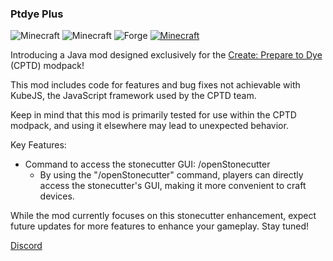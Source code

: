 ### Ptdye Plus

![Minecraft](https://img.shields.io/badge/version-1.2.1-purple)
![Minecraft](https://img.shields.io/badge/Minecraft-1.19.2-blue)
![Forge](https://img.shields.io/badge/Forge-green)
[![Minecraft](https://img.shields.io/badge/Create-Prepare%20to%20Dye-yellow)](https://modrinth.com/modpack/create-prepare-to-dye)

Introducing a Java mod designed exclusively for the [Create: Prepare to Dye](https://modrinth.com/modpack/create-prepare-to-dye) (CPTD) modpack!

This mod includes code for features and bug fixes not achievable with KubeJS, the JavaScript framework used by the CPTD team.

Keep in mind that this mod is primarily tested for use within the CPTD modpack, and using it elsewhere may lead to unexpected behavior.

Key Features:

- Command to access the stonecutter GUI: /openStonecutter
  - By using the "/openStonecutter" command, players can directly access the stonecutter's GUI, making it more convenient to craft devices.


While the mod currently focuses on this stonecutter enhancement, expect future updates for more features to enhance your gameplay. Stay tuned!

[Discord](https://discord.gg/v8cZ83kTPY)
